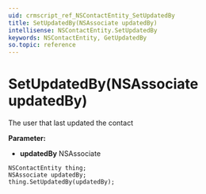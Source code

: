 ```yaml
---
uid: crmscript_ref_NSContactEntity_SetUpdatedBy
title: SetUpdatedBy(NSAssociate updatedBy)
intellisense: NSContactEntity.SetUpdatedBy
keywords: NSContactEntity, GetUpdatedBy
so.topic: reference
---
```


# SetUpdatedBy(NSAssociate updatedBy)

The user that last updated the contact

**Parameter:** 
 - **updatedBy** NSAssociate

```crmscript
NSContactEntity thing;
NSAssociate updatedBy;
thing.SetUpdatedBy(updatedBy);
```

